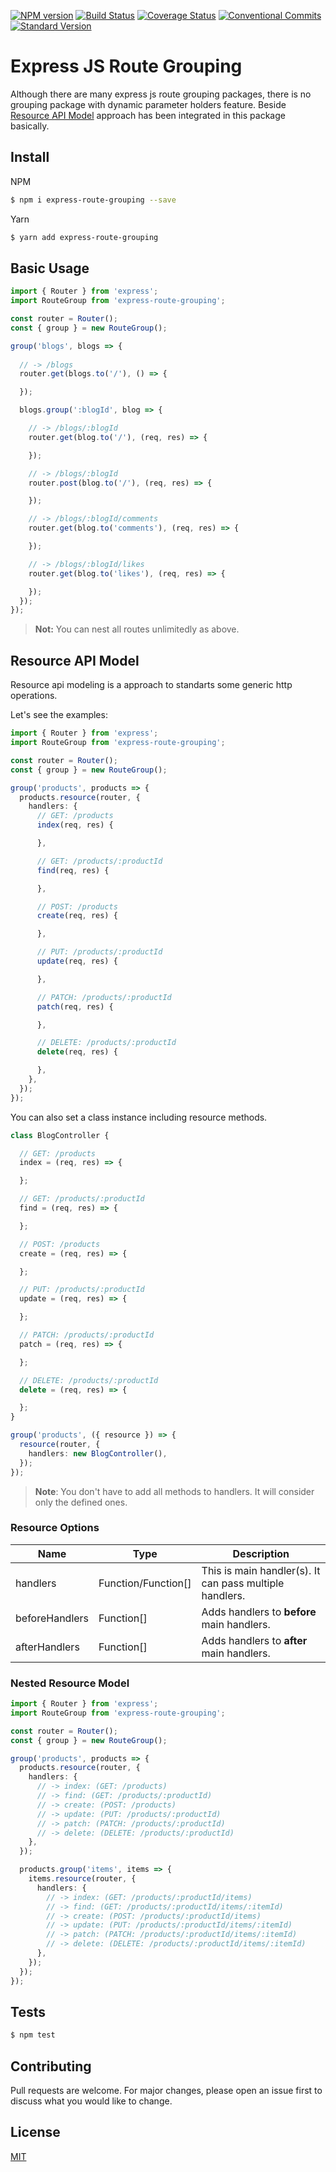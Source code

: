 [![NPM version](https://img.shields.io/npm/v/express-route-grouping.svg)](https://www.npmjs.com/package/express-route-grouping) [![Build Status](https://travis-ci.org/atayahmet/express-route-grouping.svg?branch=main)](https://travis-ci.org/atayahmet/express-route-grouping) [![Coverage Status](https://coveralls.io/repos/github/atayahmet/express-route-grouping/badge.svg?branch=main)](https://coveralls.io/github/atayahmet/express-route-grouping?branch=main) [![Conventional Commits](https://img.shields.io/badge/Conventional%20Commits-1.0.0-yellow.svg)](https://conventionalcommits.org) [![Standard Version](https://img.shields.io/badge/release-standard%20version-brightgreen.svg)](https://github.com/conventional-changelog/standard-version)

# Express JS Route Grouping

Although there are many express js route grouping packages, there is no grouping package with dynamic parameter holders feature. Beside [Resource API Model](https://www.thoughtworks.com/insights/blog/rest-api-design-resource-modeling) approach has been integrated in this package basically.

## Install

NPM

```sh
$ npm i express-route-grouping --save
```

Yarn

```sh
$ yarn add express-route-grouping
```

## Basic Usage

```ts
import { Router } from 'express';
import RouteGroup from 'express-route-grouping';

const router = Router();
const { group } = new RouteGroup();

group('blogs', blogs => {
  
  // -> /blogs
  router.get(blogs.to('/'), () => {

  });

  blogs.group(':blogId', blog => {

    // -> /blogs/:blogId
    router.get(blog.to('/'), (req, res) => {

    });

    // -> /blogs/:blogId
    router.post(blog.to('/'), (req, res) => {

    });

    // -> /blogs/:blogId/comments
    router.get(blog.to('comments'), (req, res) => {

    });

    // -> /blogs/:blogId/likes
    router.get(blog.to('likes'), (req, res) => {

    });
  });
});
```

> **Not:** You can nest all routes unlimitedly as above.

## Resource API Model

Resource api modeling is a approach to standarts some generic http operations.

Let's see the examples:

```ts
import { Router } from 'express';
import RouteGroup from 'express-route-grouping';

const router = Router();
const { group } = new RouteGroup();

group('products', products => {
  products.resource(router, {
    handlers: {
      // GET: /products
      index(req, res) {

      },

      // GET: /products/:productId
      find(req, res) {

      },

      // POST: /products
      create(req, res) {

      },

      // PUT: /products/:productId
      update(req, res) {

      },

      // PATCH: /products/:productId
      patch(req, res) {

      },

      // DELETE: /products/:productId
      delete(req, res) {

      },
    },
  });
});
```

You can also set a class instance including resource methods.

```ts
class BlogController {

  // GET: /products
  index = (req, res) => {

  };

  // GET: /products/:productId
  find = (req, res) => {

  };

  // POST: /products
  create = (req, res) => {

  };

  // PUT: /products/:productId
  update = (req, res) => {

  };

  // PATCH: /products/:productId
  patch = (req, res) => {

  };

  // DELETE: /products/:productId
  delete = (req, res) => {

  };
}
```

```ts
group('products', ({ resource }) => {
  resource(router, {
    handlers: new BlogController(),
  });
});
```

> **Note**: You don't have to add all methods to handlers. It will consider only the defined ones.

### Resource Options

| Name           | Type                | Description                                             |
| -------------- | ------------------- | ------------------------------------------------------- |
| handlers       | Function/Function[] | This is main handler(s). It can pass multiple handlers. |
| beforeHandlers | Function[]          | Adds handlers to **before** main handlers.              |
| afterHandlers  | Function[]          | Adds handlers to **after** main handlers.               |

### Nested Resource Model

```ts
import { Router } from 'express';
import RouteGroup from 'express-route-grouping';

const router = Router();
const { group } = new RouteGroup();

group('products', products => {
  products.resource(router, {
    handlers: {
      // -> index: (GET: /products)
      // -> find: (GET: /products/:productId)
      // -> create: (POST: /products)
      // -> update: (PUT: /products/:productId)
      // -> patch: (PATCH: /products/:productId)
      // -> delete: (DELETE: /products/:productId)
    },
  });

  products.group('items', items => {
    items.resource(router, {
      handlers: {
        // -> index: (GET: /products/:productId/items)
        // -> find: (GET: /products/:productId/items/:itemId)
        // -> create: (POST: /products/:productId/items)
        // -> update: (PUT: /products/:productId/items/:itemId)
        // -> patch: (PATCH: /products/:productId/items/:itemId)
        // -> delete: (DELETE: /products/:productId/items/:itemId)
      },
    });
  });
});
```

## Tests

```sh
$ npm test
```

## Contributing

Pull requests are welcome. For major changes, please open an issue first to discuss what you would like to change.

## License

[MIT](https://choosealicense.com/licenses/mit/)

